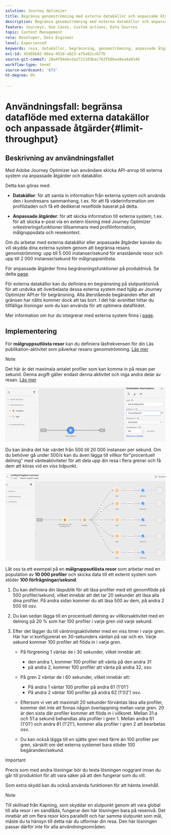```yaml
---
solution: Journey Optimizer
title: Begränsa genomströmning med externa datakällor och anpassade åtgärder
description: Begränsa genomströmning med externa datakällor och anpassade åtgärder
feature: Journeys, Use Cases, Custom actions, Data Sources
topic: Content Management
role: Developer, Data Engineer
level: Experienced
keywords: resa, datakällor, begränsning, genomströmning, anpassade åtgärder
exl-id: 45d6bb82-88ea-4510-a023-a75a82cc6f7b
source-git-commit: 28a4f04ebcda27213d3bac763fb9bea8ea4a0146
workflow-type: tm+mt
source-wordcount: '673'
ht-degree: 0%

---
```


# Användningsfall: begränsa dataflöde med externa datakällor och anpassade åtgärder{#limit-throughput}

## Beskrivning av användningsfallet

Med Adobe Journey Optimizer kan användare skicka API-anrop till externa system via anpassade åtgärder och datakällor.

Detta kan göras med:

* **Datakällor**: för att samla in information från externa system och använda den i kundresans sammanhang, t.ex. för att få väderinformation om profilstaden och få ett dedikerat reseflöde baserat på detta.

* **Anpassade åtgärder**: för att skicka information till externa system, t.ex. för att skicka e-post via en extern lösning med Journey Optimizer orkestreringsfunktioner tillsammans med profilinformation, målgruppsdata och resekontext.

Om du arbetar med externa datakällor eller anpassade åtgärder kanske du vill skydda dina externa system genom att begränsa resans genomströmning: upp till 5 000 instanser/sekund för enastående resor och upp till 2 000 instanser/sekund för målgruppsinlösta.

För anpassade åtgärder finns begränsningsfunktioner på produktnivå. Se detta [page](../configuration/external-systems.md#capping).

För externa datakällor kan du definiera en begränsning på slutpunktsnivå för att undvika att överbelasta dessa externa system med hjälp av Journey Optimizer API:er för begränsning. Alla återstående begäranden efter att gränsen har nåtts kommer dock att tas bort. I det här avsnittet hittar du tillfälliga lösningar som du kan använda för att optimera dataflödet.

Mer information om hur du integrerar med externa system finns i [page](../configuration/external-systems.md).

## Implementering

För **målgruppsutlösta resor** kan du definiera läsfrekvensen för din Läs publikation-aktivitet som påverkar resans genomströmning. [Läs mer](../building-journeys/read-audience.md)

>[!NOTE]
>
> Det här är det maximala antalet profiler som kan komma in på resan per sekund. Denna avgift gäller endast denna aktivitet och inga andra delar av resan. [Läs mer](../building-journeys/read-audience.md)


![](assets/limit-throughput-1.png)

Du kan ändra det här värdet från 500 till 20 000 instanser per sekund. Om du behöver gå under 500/s kan du även lägga till villkor för&quot;procentuell delning&quot; med vänteaktiviteter för att dela upp din resa i flera grenar och få dem att köras vid en viss tidpunkt.

![](assets/limit-throughput-2.png)

Låt oss ta ett exempel på en **målgruppsutlösta resor** som arbetar med en population av **10 000 profiler** och skicka data till ett externt system som stöder **100 förfrågningar/sekund**.

1. Du kan definiera din läspublik för att läsa profiler med ett genomflöde på 500 profiler/sekund, vilket innebär att det tar 20 sekunder att läsa alla dina profiler. På andra sidan kommer du att läsa 500 av dem, på andra 2 500 till osv.

1. Du kan sedan lägga till en procentuell delning av villkorsaktivitet med en delning på 20 % som har 100 profiler i varje gren vid varje sekund.

1. Efter det lägger du till väntningsaktiviteter med en viss timer i varje gren. Här har vi konfigurerat en 30-sekunders väntan på var och en. Varje sekund kommer 100 profiler att flöda in i varje gren.

   * På förgrening 1 väntar de i 30 sekunder, vilket innebär att:
      * den andra 1, kommer 100 profiler att vänta på den andra 31
      * på andra 2, kommer 100 profiler att vänta på andra 32, osv.

   * På gren 2 väntar de i 60 sekunder, vilket innebär att:
      * På andra 1 väntar 100 profiler på andra 61 (1&#39;01&#39;)
      * På andra 2 väntar 100 profiler på andra 62 (1&#39;02&#39;) osv.

   * Eftersom vi vet att maximalt 20 sekunder förväntas läsa alla profiler, kommer det inte att finnas någon överlappning mellan varje gren. 20 är den sista där profiler kommer att flöda in i villkoret. Mellan 31:a och 51:a sekund behandlas alla profiler i gren 1. Mellan andra 61 (1&#39;01&#39;) och andra 81 (1&#39;21&#39;), kommer alla profiler i gren 2 att bearbetas osv.

   * Du kan också lägga till en sjätte gren med färre än 100 profiler per gren, särskilt om det externa systemet bara stöder 100 begäranden/sekund.

>[!IMPORTANT]
>
>Precis som med andra lösningar bör du testa lösningen noggrant innan du går till produktion för att vara säker på att den fungerar som du vill.

Som extra skydd kan du också använda funktionen för att hämta innehåll.

>[!NOTE]
>
>Till skillnad från Kapning, som skyddar en slutpunkt genom att vara global till alla resor i en sandlåda, fungerar den här lösningen bara på resenivå. Det innebär att om flera resor körs parallellt och har samma slutpunkt som mål, måste du ta hänsyn till detta när du utformar din resa. Den här lösningen passar därför inte för alla användningsområden.
